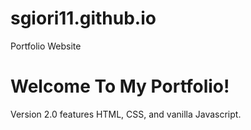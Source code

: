 # sgiori11.github.io
Portfolio Website


<h1>Welcome To My Portfolio!</h1>
<p>Version 2.0 features HTML, CSS, and vanilla Javascript.</p>  
